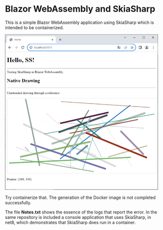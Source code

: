 # Blazor WebAssembly and SkiaSharp
This is a simple Blazor WebAssembly application using SkiaSharp which is intended to be containerized. 

![Index](https://github.com/harveytriana/SS-Docker/blob/master/Screens/Index.png)

Try containerize that. The generation of the Docker image is not completed successfully.

The file **Notes.txt** shows the essence of the logs that report the error. In the same repository is included a console application that uses SkiaSharp, in net8, which demonstrates that SkiaSharp does run in a container.
